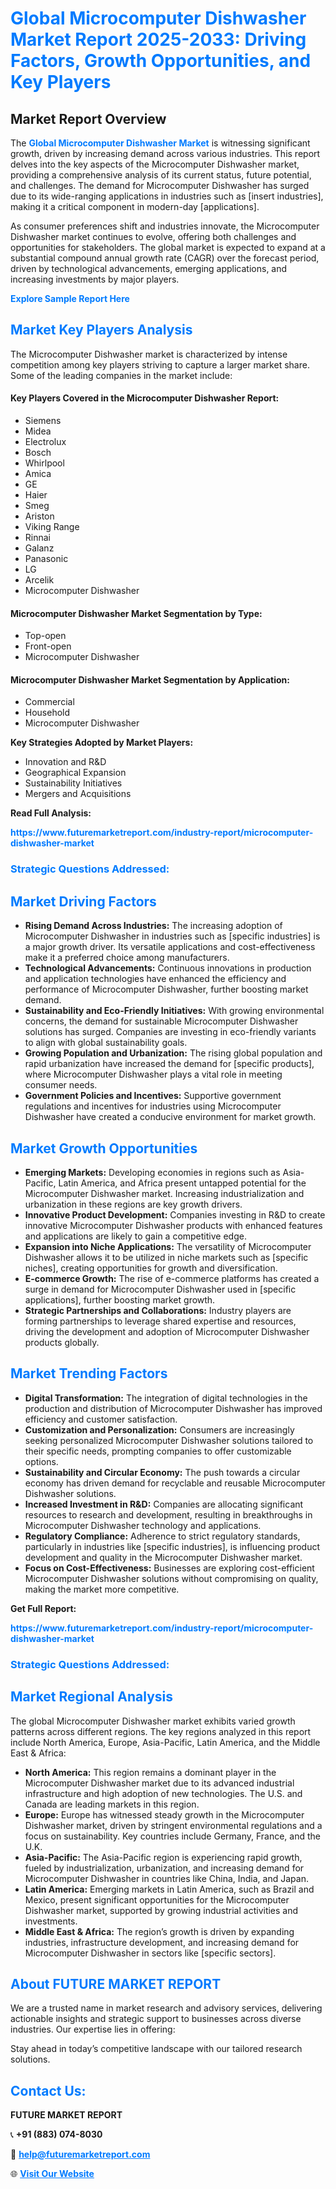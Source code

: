 <h1 style="color: #007BFF;">Global Microcomputer Dishwasher Market Report 2025-2033: Driving Factors, Growth Opportunities, and Key Players</h1>

<section id="overview">
<h2>Market Report Overview</h2>
<p>The <a href="https://www.futuremarketreport.com/industry-report/microcomputer-dishwasher-market" style="color: #007BFF; text-decoration: none;"><strong>Global Microcomputer Dishwasher Market</strong></a> is witnessing significant growth, driven by increasing demand across various industries. This report delves into the key aspects of the Microcomputer Dishwasher market, providing a comprehensive analysis of its current status, future potential, and challenges. The demand for Microcomputer Dishwasher has surged due to its wide-ranging applications in industries such as [insert industries], making it a critical component in modern-day [applications].</p>
<p>As consumer preferences shift and industries innovate, the Microcomputer Dishwasher market continues to evolve, offering both challenges and opportunities for stakeholders. The global market is expected to expand at a substantial compound annual growth rate (CAGR) over the forecast period, driven by technological advancements, emerging applications, and increasing investments by major players.</p>
</section>

<section id="overview">
<p><a href="https://www.futuremarketreport.com/request-sample/reportId=98717" style="color: #007BFF; text-decoration: none;"><strong>Explore Sample Report Here</strong></a></p>
</section>

<section id="key-players">
<h2 style="color: #007BFF;">Market Key Players Analysis</h2>
<p>The Microcomputer Dishwasher market is characterized by intense competition among key players striving to capture a larger market share. Some of the leading companies in the market include:</p>
<h4>Key Players Covered in the Microcomputer Dishwasher Report:</h4>
<ul><li>Siemens</li><li>Midea</li><li>Electrolux</li><li>Bosch</li><li>Whirlpool</li><li>Amica</li><li>GE</li><li>Haier</li><li>Smeg</li><li>Ariston</li><li>Viking Range</li><li>Rinnai</li><li>Galanz</li><li>Panasonic</li><li>LG</li><li>Arcelik</li><li>Microcomputer Dishwasher</li></ul>
<h4>Microcomputer Dishwasher Market Segmentation by Type:</h4>
<ul><li>Top-open</li><li>Front-open</li><li>Microcomputer Dishwasher</li></ul>

<h4>Microcomputer Dishwasher Market Segmentation by Application:</h4>
<ul><li>Commercial</li><li>Household</li><li>Microcomputer Dishwasher</li></ul>
<p><strong>Key Strategies Adopted by Market Players:</strong></p>
<ul>
<li>Innovation and R&D</li>
<li>Geographical Expansion</li>
<li>Sustainability Initiatives</li>
<li>Mergers and Acquisitions</li>
</ul>
</section>

<section>
<p><strong>Read Full Analysis: </strong></p><a href="https://www.futuremarketreport.com/industry-report/microcomputer-dishwasher-market" style="color: #007BFF; text-decoration: none;"><strong>https://www.futuremarketreport.com/industry-report/microcomputer-dishwasher-market</strong></a>
<h3 style="color: #007BFF;">Strategic Questions Addressed:</h3>
</section>

<section id="driving-factors">
<h2 style="color: #007BFF;">Market Driving Factors</h2>
<ul>
<li><strong>Rising Demand Across Industries:</strong> The increasing adoption of Microcomputer Dishwasher in industries such as [specific industries] is a major growth driver. Its versatile applications and cost-effectiveness make it a preferred choice among manufacturers.</li>
<li><strong>Technological Advancements:</strong> Continuous innovations in production and application technologies have enhanced the efficiency and performance of Microcomputer Dishwasher, further boosting market demand.</li>
<li><strong>Sustainability and Eco-Friendly Initiatives:</strong> With growing environmental concerns, the demand for sustainable Microcomputer Dishwasher solutions has surged. Companies are investing in eco-friendly variants to align with global sustainability goals.</li>
<li><strong>Growing Population and Urbanization:</strong> The rising global population and rapid urbanization have increased the demand for [specific products], where Microcomputer Dishwasher plays a vital role in meeting consumer needs.</li>
<li><strong>Government Policies and Incentives:</strong> Supportive government regulations and incentives for industries using Microcomputer Dishwasher have created a conducive environment for market growth.</li>
</ul>
</section>

<section id="growth-opportunities">
<h2 style="color: #007BFF;">Market Growth Opportunities</h2>
<ul>
<li><strong>Emerging Markets:</strong> Developing economies in regions such as Asia-Pacific, Latin America, and Africa present untapped potential for the Microcomputer Dishwasher market. Increasing industrialization and urbanization in these regions are key growth drivers.</li>
<li><strong>Innovative Product Development:</strong> Companies investing in R&D to create innovative Microcomputer Dishwasher products with enhanced features and applications are likely to gain a competitive edge.</li>
<li><strong>Expansion into Niche Applications:</strong> The versatility of Microcomputer Dishwasher allows it to be utilized in niche markets such as [specific niches], creating opportunities for growth and diversification.</li>
<li><strong>E-commerce Growth:</strong> The rise of e-commerce platforms has created a surge in demand for Microcomputer Dishwasher used in [specific applications], further boosting market growth.</li>
<li><strong>Strategic Partnerships and Collaborations:</strong> Industry players are forming partnerships to leverage shared expertise and resources, driving the development and adoption of Microcomputer Dishwasher products globally.</li>
</ul>
</section>

<section id="trending-factors">
<h2 style="color: #007BFF;">Market Trending Factors</h2>
<ul>
<li><strong>Digital Transformation:</strong> The integration of digital technologies in the production and distribution of Microcomputer Dishwasher has improved efficiency and customer satisfaction.</li>
<li><strong>Customization and Personalization:</strong> Consumers are increasingly seeking personalized Microcomputer Dishwasher solutions tailored to their specific needs, prompting companies to offer customizable options.</li>
<li><strong>Sustainability and Circular Economy:</strong> The push towards a circular economy has driven demand for recyclable and reusable Microcomputer Dishwasher solutions.</li>
<li><strong>Increased Investment in R&D:</strong> Companies are allocating significant resources to research and development, resulting in breakthroughs in Microcomputer Dishwasher technology and applications.</li>
<li><strong>Regulatory Compliance:</strong> Adherence to strict regulatory standards, particularly in industries like [specific industries], is influencing product development and quality in the Microcomputer Dishwasher market.</li>
<li><strong>Focus on Cost-Effectiveness:</strong> Businesses are exploring cost-efficient Microcomputer Dishwasher solutions without compromising on quality, making the market more competitive.</li>
</ul>
</section>

<section>
<p><strong>Get Full Report: </strong></p><a href="https://www.futuremarketreport.com/industry-report/microcomputer-dishwasher-market" style="color: #007BFF; text-decoration: none;"><strong>https://www.futuremarketreport.com/industry-report/microcomputer-dishwasher-market</strong></a>
<h3 style="color: #007BFF;">Strategic Questions Addressed:</h3>
</section>


<section id="regional-analysis">
<h2 style="color: #007BFF;">Market Regional Analysis</h2>
<p>The global Microcomputer Dishwasher market exhibits varied growth patterns across different regions. The key regions analyzed in this report include North America, Europe, Asia-Pacific, Latin America, and the Middle East & Africa:</p>
<ul>
<li><strong>North America:</strong> This region remains a dominant player in the Microcomputer Dishwasher market due to its advanced industrial infrastructure and high adoption of new technologies. The U.S. and Canada are leading markets in this region.</li>
<li><strong>Europe:</strong> Europe has witnessed steady growth in the Microcomputer Dishwasher market, driven by stringent environmental regulations and a focus on sustainability. Key countries include Germany, France, and the U.K.</li>
<li><strong>Asia-Pacific:</strong> The Asia-Pacific region is experiencing rapid growth, fueled by industrialization, urbanization, and increasing demand for Microcomputer Dishwasher in countries like China, India, and Japan.</li>
<li><strong>Latin America:</strong> Emerging markets in Latin America, such as Brazil and Mexico, present significant opportunities for the Microcomputer Dishwasher market, supported by growing industrial activities and investments.</li>
<li><strong>Middle East & Africa:</strong> The region’s growth is driven by expanding industries, infrastructure development, and increasing demand for Microcomputer Dishwasher in sectors like [specific sectors].</li>
</ul>
</section>

<footer>
<h2 style="color: #007BFF;">About FUTURE MARKET REPORT</h2>
<p>We are a trusted name in market research and advisory services, delivering actionable insights and strategic support to businesses across diverse industries. Our expertise lies in offering:</p>

<p>Stay ahead in today’s competitive landscape with our tailored research solutions.</p>

<h2 style="color: #007BFF;">Contact Us:</h2>
<p><strong>FUTURE MARKET REPORT</strong></p>
<p>📞 <strong>+91 (883) 074-8030</strong></p>
<p>📧 <strong><a href="mailto:help@futuremarketreport.com" style="color: #007BFF;">help@futuremarketreport.com</a></strong></p>
<p>🌐 <strong><a href="https://www.futuremarketreport.com/" style="color: #007BFF;">Visit Our Website</a></strong></p>
</footer>